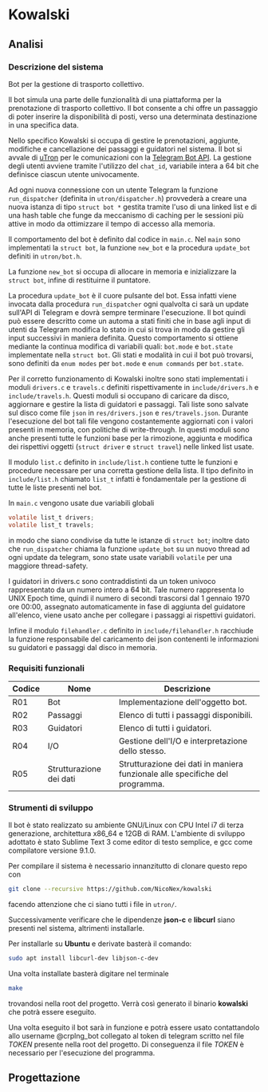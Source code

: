 # Kowalski

## Analisi

### Descrizione del sistema
Bot per la gestione di trasporto collettivo.

Il bot simula una parte delle funzionalità di una piattaforma per la prenotazione di trasporto collettivo.
Il bot consente a chi offre un passaggio di poter inserire la disponibilità di posti, verso una determinata destinazione in una specifica data.

Nello specifico Kowalski si occupa di gestire le prenotazioni, aggiunte, modifiche e cancellazione dei passaggi e guidatori nel sistema. Il bot si avvale di [uTron](https://gitlab.com/NicoNex/utron) per le comunicazioni con la [Telegram Bot API](https://core.telegram.org/bots/api).
La gestione degli utenti avviene tramite l'utilizzo del `chat_id`, variabile intera a 64 bit che definisce ciascun utente univocamente.

Ad ogni nuova connessione con un utente Telegram la funzione `run_dispatcher` (definita in `utron/dispatcher.h`) provvederà a creare una nuova istanza di tipo `struct bot *` gestita tramite l'uso di una linked list e di una hash table che funge da meccanismo di caching per le sessioni più attive in modo da ottimizzare il tempo di accesso alla memoria.

Il comportamento del bot è definito dal codice in `main.c`.
Nel `main` sono implementati la `struct bot`, la funzione `new_bot` e la procedura `update_bot` definiti in `utron/bot.h`.

La funzione `new_bot` si occupa di allocare in memoria e inizializzare la `struct bot`, infine di restituirne il puntatore.

La procedura `update_bot` è il cuore pulsante del bot. Essa infatti viene invocata dalla procedura `run_dispatcher` ogni qualvolta ci sarà un update sull'API di Telegram e dovrà sempre terminare l'esecuzione. Il bot quindi può essere descritto come un automa a stati finiti che in base agli input di utenti da Telegram modifica lo stato in cui si trova in modo da gestire gli input successivi in maniera definita.
Questo comportamento si ottiene mediante la continua modifica di variabili quali: `bot.mode` e `bot.state` implementate nella `struct bot`.
Gli stati e modalità in cui il bot può trovarsi, sono definiti da `enum modes` per `bot.mode` e `enum commands` per `bot.state`.

Per il corretto funzionamento di Kowalski inoltre sono stati implementati i moduli `drivers.c` e `travels.c` definiti rispettivamente in `include/drivers.h` e `include/travels.h`.
Questi moduli si occupano di caricare da disco, aggiornare e gestire la lista di guidatori e passaggi.
Tali liste sono salvate sul disco come file `json` in `res/drivers.json` e `res/travels.json`. 
Durante l'esecuzione del bot tali file vengono costantemente aggiornati con i valori presenti in memoria, con politiche di write-through.
In questi moduli sono anche presenti tutte le funzioni base per la rimozione, aggiunta e modifica dei rispettivi oggetti (`struct driver` e `struct travel`) nelle linked list usate.

Il modulo `list.c` definito in `include/list.h` contiene tutte le funzioni e procedure necessare per una corretta gestione della lista.
Il tipo definito in `include/list.h` chiamato `list_t` infatti è fondamentale per la gestione di tutte le liste presenti nel bot.

In `main.c` vengono usate due variabili globali 
```c
volatile list_t drivers;
volatile list_t travels;
```
in modo che siano condivise da tutte le istanze di `struct bot`; inoltre dato che `run_dispatcher` chiama la funzione `update_bot` su un nuovo thread ad ogni update da telegram, sono state usate variabili `volatile` per una maggiore thread-safety.

I guidatori in drivers.c sono contraddistinti da un token univoco rappresentato da un numero intero a 64 bit.
Tale numero rappresenta lo UNIX Epoch time, quindi il numero di secondi trascorsi dal 1 gennaio 1970 ore 00:00, assegnato automaticamente in fase di aggiunta del guidatore all'elenco, viene usato anche per collegare i passaggi ai rispettivi guidatori.

Infine il modulo `filehandler.c` definito in `include/filehandler.h` racchiude la funzione responsabile del caricamento dei json contenenti le informazioni su guidatori e passaggi dal disco in memoria.


### Requisiti funzionali

| Codice | Nome                    | Descrizione                                                                   |
|--------|-------------------------|-------------------------------------------------------------------------------|
| R01    | Bot                     | Implementazione dell'oggetto bot.                                             |
| R02    | Passaggi                | Elenco di tutti i passaggi disponibili.                                       |
| R03    | Guidatori               | Elenco di tutti i guidatori.                                                  |
| R04    | I/O                     |  Gestione dell'I/O e interpretazione dello stesso.                            |
| R05    | Strutturazione dei dati |  Strutturazione dei dati in maniera funzionale alle specifiche del programma. |

### Strumenti di sviluppo
Il bot è stato realizzato su ambiente GNU/Linux con CPU Intel i7 di terza generazione, architettura x86_64 e 12GB di RAM.
L'ambiente di sviluppo adottato è stato Sublime Text 3 come editor di testo semplice, e gcc come compilatore versione 9.1.0.

Per compilare il sistema è necessario innanzitutto di clonare questo repo con
```sh
git clone --recursive https://github.com/NicoNex/kowalski
```
facendo attenzione che ci siano tutti i file in `utron/`.

Successivamente verificare che le dipendenze **json-c** e **libcurl** siano presenti nel sistema, altrimenti installarle.

Per installarle su **Ubuntu** e derivate basterà il comando:
```sh
sudo apt install libcurl-dev libjson-c-dev
```

Una volta installate basterà digitare nel terminale
```sh
make
```
trovandosi nella root del progetto. Verrà così generato il binario **kowalski** che potrà essere eseguito.

Una volta eseguito il bot sarà in funzione e potrà essere usato contattandolo allo username @crplng_bot collegato al token di telegram scritto nel file *TOKEN* presente nella root del progetto.
Di conseguenza il file *TOKEN* è necessario per l'esecuzione del programma.

## Progettazione
